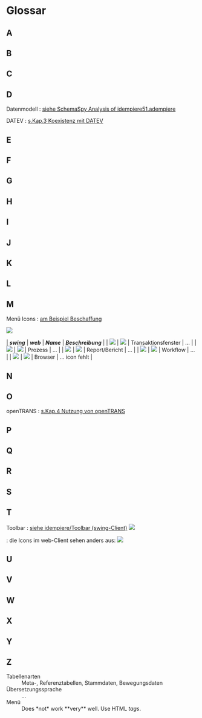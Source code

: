 # Glossar

## A
## B
## C
## D

Datenmodell
: [siehe SchemaSpy Analysis of idempiere51.adempiere](https://globalqss.com/idempiere/5.1_20171111/schemaspy/)

DATEV
: [s.Kap.3 Koexistenz mit DATEV](3.datev.md)

## E
## F
## G
## H
## I
## J
## K
## L
## M

Menü Icons
: [am Beispiel Beschaffung](2.4-purchase.md)

![](../.gitbook/assets/menu-purchase-de.PNG)

| **_swing_**                               | **_web_**                               | **_Name_** | **_Beschreibung_** |
| ![](../.gitbook/assets/icons/menuSwing/mWindow.png)   | ![](../.gitbook/assets/icons/menuWeb/mWindow.png)   | Transaktionsfenster | ... |
| ![](../.gitbook/assets/icons/menuSwing/mProcess.png)  | ![](../.gitbook/assets/icons/menuWeb/mProcess.png)  | Prozess | ... |
| ![](../.gitbook/assets/icons/menuSwing/mReport.png)   | ![](../.gitbook/assets/icons/menuWeb/mReport.png)   | Report/Bericht | ... |
| ![](../.gitbook/assets/icons/menuSwing/mWorkFlow.png) | ![](../.gitbook/assets/icons/menuWeb/mWorkFlow.png) | Workflow | ... |
| ![](../.gitbook/assets/icons/menuSwing/TreeLeaf.gif)  | ![](../.gitbook/assets/icons/menuWeb/TreeLeaf.gif)  | Browser | ... icon fehlt |

## N
## O

openTRANS
: [s.Kap.4 Nutzung von openTRANS](4.opentrans.md)

## P
## Q
## R
## S
## T

Toolbar
: [siehe idempiere/Toolbar (swing-Client)](http://wiki.idempiere.org/de/Toolbar)
![](http://wiki.idempiere.org/w-de/images/4/4f/Toolbar_-_Window_%28iDempiere_1.0.0%29.png)

: die Icons im web-Client sehen anders aus:
![](../.gitbook/assets/Toolbar-web.PNG)

## U
## V
## W
## X
## Y
## Z


<dl>
  <dt>Tabellenarten</dt>
  <dd>Meta-, Referenztabellen, Stammdaten, Bewegungsdaten</dd>

  <dt>Übersetzungssprache</dt>
  <dd>...</dd>

  <dt>Menü</dt>
  <dd>Does *not* work **very** well. Use HTML <em>tags</em>.</dd>
</dl>